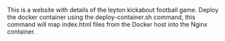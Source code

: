 This is a website with details of the leyton kickabout football game.
Deploy the docker container using the deploy-container.sh command, this command will map index.html files from the Docker host into the Nginx container.
